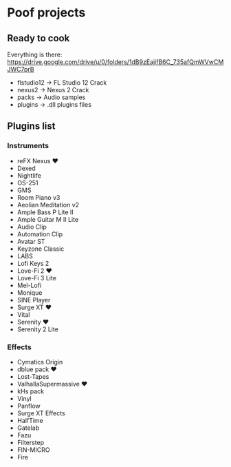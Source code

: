 # Poof projects

## Ready to cook

Everything is there: https://drive.google.com/drive/u/0/folders/1dB9zEajifB6C_735afQmWVwCMJWC7prB
- flstudio12 -> FL Studio 12 Crack
- nexus2 -> Nexus 2 Crack
- packs -> Audio samples
- plugins -> .dll plugins files

## Plugins list

### Instruments

- reFX Nexus ❤️
- Dexed
- Nightlife
- OS-251
- GMS
- Room Piano v3
- Aeolian Meditation v2
- Ample Bass P Lite II
- Ample Guitar M II Lite
- Audio Clip
- Automation Clip
- Avatar ST
- Keyzone Classic
- LABS
- Lofi Keys 2
- Love-Fi 2 ❤️
- Love-Fi 3 Lite
- Mel-Lofi
- Monique
- SINE Player
- Surge XT ❤️
- Vital
- Serenity ❤️
- Serenity 2 Lite

### Effects

- Cymatics Origin
- dblue pack ❤️
- Lost-Tapes
- ValhallaSupermassive ❤️
- kHs pack
- Vinyl
- Panflow
- Surge XT Effects
- HalfTime
- Gatelab
- Fazu
- Filterstep
- FIN-MICRO
- Fire
